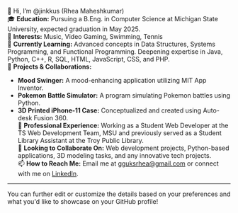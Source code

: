 

👋 Hi, I’m @jinkkus (Rhea Maheshkumar)  
🎓 **Education:** Pursuing a B.Eng. in Computer Science at Michigan State University, expected graduation in May 2025.  
👀 **Interests:** Music, Video Gaming, Swimming, Tennis  
🌱 **Currently Learning:** Advanced concepts in Data Structures, Systems Programming, and Functional Programming. Deepening expertise in Java, Python, C++, R, SQL, HTML, JavaScript, CSS, and PHP.  
💞️ **Projects & Collaborations:**  
- **Mood Swinger:** A mood-enhancing application utilizing MIT App Inventor.
- **Pokemon Battle Simulator:** A program simulating Pokemon battles using Python.
- **3D Printed iPhone-11 Case:** Conceptualized and created using Auto-desk Fusion 360.  
💼 **Professional Experience:** Working as a Student Web Developer at the TS Web Development Team, MSU and previously served as a Student Library Assistant at the Troy Public Library.  
🤝 **Looking to Collaborate On:** Web development projects, Python-based applications, 3D modeling tasks, and any innovative tech projects.  
📫 **How to Reach Me:** Email me at gguksrhea@gmail.com or connect with me on [LinkedIn](#).

---

You can further edit or customize the details based on your preferences and what you'd like to showcase on your GitHub profile!

<!---
jinkkus/jinkkus is a ✨ special ✨ repository because its `README.md` (this file) appears on your GitHub profile.
You can click the Preview link to take a look at your changes.
--->
